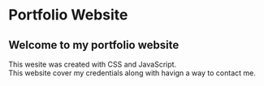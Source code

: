 # Portfolio Website

## Welcome to my portfolio website <br>
This wesite was created with CSS and JavaScript.<br>
This website cover my credentials along with havign a way to contact me.
